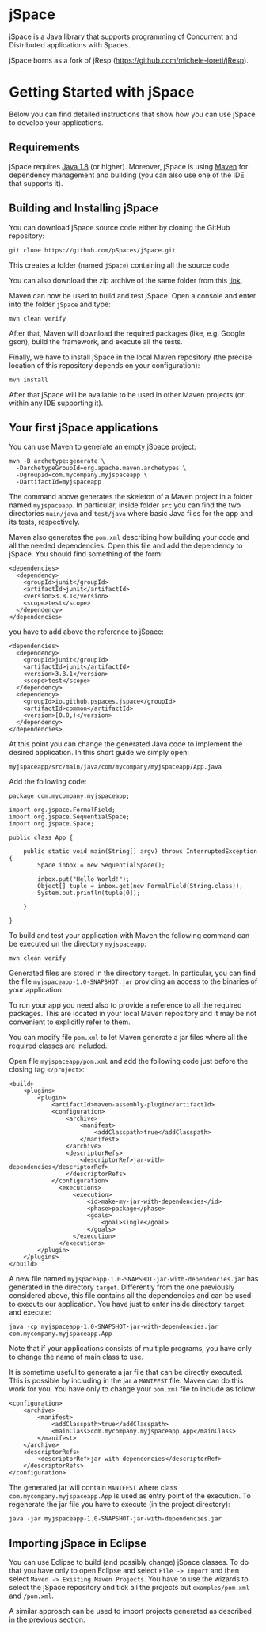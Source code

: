 # jSpace
jSpace is a Java library that supports programming of Concurrent and Distributed applications with Spaces.

jSpace borns as a fork of jResp (https://github.com/michele-loreti/jResp).

# Getting Started with jSpace
Below you can find detailed instructions that show how you can use jSpace
to develop your applications.

## Requirements
jSpace requires [Java 1.8](https://java.com/) (or higher). Moreover, jSpace is using [Maven](https://maven.apache.org/index.html) for dependency management and building (you can also use one of the IDE that supports it).

## Building and Installing jSpace
You can download jSpace source code either by cloning the GitHub repository:

```
git clone https://github.com/pSpaces/jSpace.git
```

This creates a folder (named ```jSpace```) containing all the source code.

You can also download the zip archive of the same folder from this [link](https://github.com/pSpaces/jSpace/archive/master.zip).

Maven can now be used to build and test jSpace. Open a console and enter into the folder ```jSpace``` and type:

```
mvn clean verify
```

After that, Maven will download the required packages (like, e.g. Google gson), build the framework, and execute all the tests.

Finally, we have to install jSpace in the local Maven repository (the precise location of this repository depends on your configuration):

```
mvn install
```

After that jSpace will be available to be used in other Maven projects (or within any IDE supporting it).

## Your first jSpace applications
You can use Maven to generate an empty jSpace project:

```
mvn -B archetype:generate \
  -DarchetypeGroupId=org.apache.maven.archetypes \
  -DgroupId=com.mycompany.myjspaceapp \
  -DartifactId=myjspaceapp
```

The command above generates the skeleton of a Maven project in a folder named ```myjspaceapp```. In particular, inside folder ```src``` you can find the two directories ```main/java``` and ```test/java``` where basic Java files for the app and its tests, respectively.

Maven also generates the ```pom.xml``` describing how building your code and all the needed dependencies. Open this file and add the dependency to jSpace. You should find something of the form:

```
<dependencies>
  <dependency>
    <groupId>junit</groupId>
    <artifactId>junit</artifactId>
    <version>3.8.1</version>
    <scope>test</scope>
  </dependency>
</dependencies>
```

you have to add above the reference to jSpace:

```
<dependencies>
  <dependency>
    <groupId>junit</groupId>
    <artifactId>junit</artifactId>
    <version>3.8.1</version>
    <scope>test</scope>
  </dependency>
  <dependency>
    <groupId>io.github.pspaces.jspace</groupId>
    <artifactId>common</artifactId>
    <version>[0.0,)</version>
  </dependency>
</dependencies>
```

At this point you can change the generated Java code to implement the desired application. In this short guide we simply open:

```
myjspaceapp/src/main/java/com/mycompany/myjspaceapp/App.java
```

Add the following code:

```
package com.mycompany.myjspaceapp;

import org.jspace.FormalField;
import org.jspace.SequentialSpace;
import org.jspace.Space;

public class App {

	public static void main(String[] argv) throws InterruptedException {
		Space inbox = new SequentialSpace();

		inbox.put("Hello World!");
		Object[] tuple = inbox.get(new FormalField(String.class));				
		System.out.println(tuple[0]);

	}

}
```

To build and test your application with Maven the following command can be executed un the directory ```myjspaceapp```:

```
mvn clean verify
```

Generated files are stored in the directory ```target```. In particular, you can find the file ```myjspaceapp-1.0-SNAPSHOT.jar``` providing an access to the binaries of your application.

To run your app you need also to provide a reference to all the required packages. This are located in your local Maven repository and it may be not convenient to explicitly refer to them.

You can modify file ```pom.xml``` to let Maven generate a jar files where all the required classes are included.

Open file ```myjspaceapp/pom.xml``` and add the following code just before the closing tag ```</project>```:

```
<build>
    <plugins>
        <plugin>
            <artifactId>maven-assembly-plugin</artifactId>
            <configuration>
                <archive>
                    <manifest>
                        <addClasspath>true</addClasspath>
                    </manifest>
                </archive>
                <descriptorRefs>
                    <descriptorRef>jar-with-dependencies</descriptorRef>
                </descriptorRefs>
            </configuration>
              <executions>
                  <execution>
                      <id>make-my-jar-with-dependencies</id>
                      <phase>package</phase>
                      <goals>
                          <goal>single</goal>
                      </goals>
                  </execution>
              </executions>
        </plugin>
    </plugins>
</build>
```

A new file named ```myjspaceapp-1.0-SNAPSHOT-jar-with-dependencies.jar``` has generated in the directory ```target```. Differently from the one previously considered above, this file contains all the dependencies and can be used to execute our application. You have just to enter inside directory ```target``` and execute:

```
java -cp myjspaceapp-1.0-SNAPSHOT-jar-with-dependencies.jar com.mycompany.myjspaceapp.App
```

Note that if your applications consists of multiple programs, you have only to change the name of main class to use.

It is sometime useful to generate a jar file that can be directly executed. This is possible by including in the jar a ```MANIFEST``` file. Maven can do this work for you. You have only to change your ```pom.xml``` file to include as follow:

```
<configuration>
    <archive>
        <manifest>
            <addClasspath>true</addClasspath>
            <mainClass>com.mycompany.myjspaceapp.App</mainClass>
        </manifest>
    </archive>
    <descriptorRefs>
        <descriptorRef>jar-with-dependencies</descriptorRef>
    </descriptorRefs>
</configuration>
```

The generated jar will contain ```MANIFEST``` where class ```com.mycompany.myjspaceapp.App``` is used as entry point of the execution. To regenerate the jar file you have to execute (in the project directory):

```
java -jar myjspaceapp-1.0-SNAPSHOT-jar-with-dependencies.jar
```

## Importing jSpace in Eclipse
You can use Eclipse to build (and possibly change) jSpace classes. To do that you have only to open Eclipse and select ```File -> Import``` and then select ```Maven -> Existing Maven Projects```. You have to use the wizards to select the jSpace repository and tick all the projects but ```examples/pom.xml``` and ```/pom.xml```.

A similar approach can be used to import projects generated as described in the previous section.   
